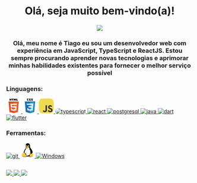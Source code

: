 <h1 align="center">Olá, seja muito bem-vindo(a)!</h1>
<div align="center">
        <img src="https://github-readme-stats-pi-liard.vercel.app/api?username=tiagojose76&show_icons=true&count_private=true&hide_border=true&theme=dracula" align="center" />
</div>
<h3 align="center">Olá, meu nome é Tiago eu sou um desenvolvedor web com experiência em JavaScript, TypeScript e ReactJS. Estou sempre procurando aprender novas tecnologias e aprimorar minhas habilidades existentes para fornecer o melhor serviço possível</h3>
<h3>Linguagens:</h3>
<a href="https://git-scm.com/" target="_blank" rel="noreferrer">
        <img src="https://raw.githubusercontent.com/devicons/devicon/master/icons/html5/html5-original-wordmark.svg" alt="html5" width="40" height="40" />
</a>
<a href="https://www.w3schools.com/css/" target="_blank" rel="noreferrer">
        <img src="https://raw.githubusercontent.com/devicons/devicon/master/icons/css3/css3-original-wordmark.svg" alt="css3" width="40" height="40" />
</a>
<a href="https://developer.mozilla.org/pt-BR/docs/Web/JavaScript" target="_blank" rel="noreferrer">
        <img src="https://github.com/voodootikigod/logo.js/raw/master/js.png" alt="javascript" width="40" height="40" style="border-radius: 10px;" />
</a>
<a href="https://www.typescriptlang.org" target="_blank" rel="noreferrer">
        <img src="https://github.com/remojansen/logo.ts/raw/master/ts.png" alt="typescript" width="40" height="40" style="border-radius: 10px;" />
</a>
<a href="https://react.dev/" target="_blank" rel="noreferrer">
        <img src="https://img.shields.io/badge/react-%2320232a.svg?style=for-the-badge&logo=react&logoColor=%2361DAFB" alt="react">
</a>
<a href="https://www.postgresql.org/" target="_blank" rel="noreferrer">
        <img src="https://img.shields.io/badge/postgres-%23316192.svg?style=for-the-badge&logo=postgresql&logoColor=white" alt="postgresql">
</a>

<a href="https://www.java.com/pt-BR/" target="_blank" rel="noreferrer">
        <img src="https://img.shields.io/badge/java-%23ED8B00.svg?style=for-the-badge&logo=openjdk&logoColor=white" alt="java">
</a>


<a href="https://dart.dev/" target="_blank" rel="noreferrer">
        <img src="https://img.shields.io/badge/Dart-0175C2?style=for-the-badge&logo=dart&logoColor=white" alt="dart">
</a>
<a href="https://flutter.dev/" target="_blank" rel="noreferrer">
        <img src="https://img.shields.io/badge/Flutter-02569B?style=for-the-badge&logo=flutter&logoColor=white" alt="flutter">
</a>
<h3 target="_blank" rel="noreferrer"> Ferramentas: </h3>
<a href="https://git-scm.com/" target="_blank" rel="noreferrer">
        <img src="https://www.vectorlogo.zone/logos/git-scm/git-scm-icon.svg" alt="git" width="40" height="40" />
</a>
<a href="https://www.linux.org/" target="_blank" rel="noreferrer">
        <img src="https://raw.githubusercontent.com/devicons/devicon/master/icons/linux/linux-original.svg" alt="linux" width="40" height="40" />
</a>
<a href="https://www.microsoft.com/pt-br/windows/?r=1" target="_blank" rel="noreferrer">
        <img src="https://img.shields.io/badge/Windows-0078D6?style=for-the-badge&logo=windows&logoColor=white" alt="Windows">
</a>


<h2></h2>
<div>
        <a href="https://www.instagram.com/tiagocunha_76/" target="_blank">
                <img src="https://img.shields.io/badge/-Instagram-%23E4405F?style=for-the-badge&logo=instagram&logoColor=white" target="_blank">
        </a>
        <a href="https://www.linkedin.com/in/tiago-josé-95b98a239/" target="_blank">
                <img src="https://img.shields.io/badge/-LinkedIn-%230077B5?style=for-the-badge&logo=linkedin&logoColor=white" target="_blank">
        </a>
        <a href="https://discord.gg/tiago.76/#3278" target="_blank">
                <img src="https://img.shields.io/badge/Discord-7289DA?style=for-the-badge&logo=discord&logoColor=white" target="_blank">
        </a>
</div>
